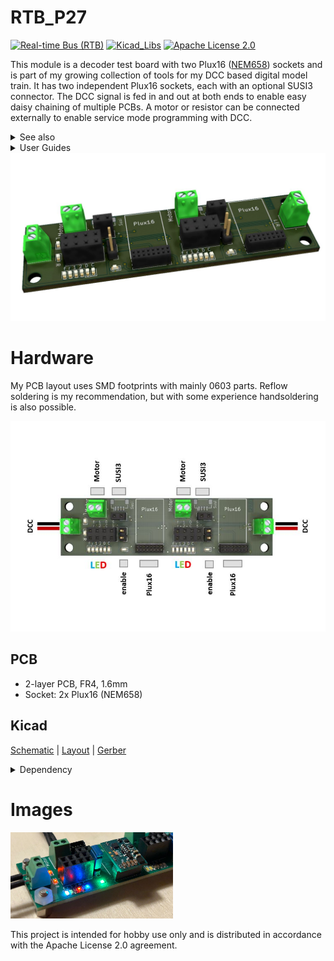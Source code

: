 # RTB_P27
[![Real-time Bus (RTB)](https://img.shields.io/badge/RTB_Project-FF6699)](https://www.rtb4dcc.de)
[![Kicad_Libs](https://img.shields.io/badge/Kicad_Libs-29C7FF)](https://github.com/git4dcc/RTB_SamacSys)
[![Apache License 2.0](https://img.shields.io/badge/license-Apache%20License%202.0-lightgray)](https://www.apache.org/licenses/LICENSE-2.0)

This module is a decoder test board with two Plux16 ([NEM658](https://www.morop.eu/downloads/nem/de/nem658_d.pdf)) sockets and is part of my growing collection of tools for my DCC based digital model train. It has two independent Plux16 sockets, each with an optional SUSI3 connector. The DCC signal is fed in and out at both ends to enable easy daisy chaining of multiple PCBs. A motor or resistor can be connected externally to enable service mode programming with DCC.

<details>
<summary>See also</summary>

- [RTB_D22](https://github.com/git4dcc/RTB_D22) (DCC Decoder)
- [RTB_P21](https://github.com/git4dcc/RTB_P21)
- [RTB_P24](https://github.com/git4dcc/RTB_P24)

</details>

<details>
<summary>User Guides</summary>

- User Guide - DE
- User Guide - EN

</details>

<img src=supplemental/images/P27_main.JPG>

# Hardware
My PCB layout uses SMD footprints with mainly 0603 parts. Reflow soldering is my recommendation, but with some experience handsoldering is also possible.

<img src=supplemental/images/P27_top_connect.jpg>

## PCB
- 2-layer PCB, FR4, 1.6mm
- Socket: 2x Plux16 (NEM658)

## Kicad
[Schematic](doc/P27_schematic.pdf) | [Layout](doc/P27_layout.pdf) | [Gerber](gerber)

<details>
<summary>Dependency</summary>
<br>

:yellow_circle: Requires my Kicad project library [RTB_SamacSys](https://github.com/git4dcc/RTB_SamacSys) in the same directory tree.

</details>

# Images
<img src=supplemental/images/P27_usecase.jpg width=260>

This project is intended for hobby use only and is distributed in accordance with the Apache License 2.0 agreement.
